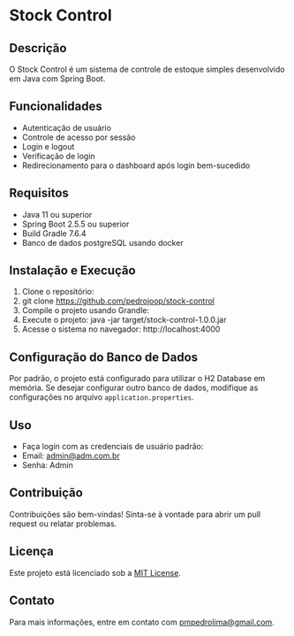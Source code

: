 # Stock Control

## Descrição
O Stock Control é um sistema de controle de estoque simples desenvolvido em Java com Spring Boot.

## Funcionalidades
- Autenticação de usuário
- Controle de acesso por sessão
- Login e logout
- Verificação de login
- Redirecionamento para o dashboard após login bem-sucedido

## Requisitos
- Java 11 ou superior
- Spring Boot 2.5.5 ou superior
- Build Gradle 7.6.4
- Banco de dados postgreSQL usando docker 

## Instalação e Execução
1. Clone o repositório:
2. git clone https://github.com/pedrojoop/stock-control
3. Compile o projeto usando Grandle: 
4. Execute o projeto: java -jar target/stock-control-1.0.0.jar
5. Acesse o sistema no navegador: http://localhost:4000


## Configuração do Banco de Dados
Por padrão, o projeto está configurado para utilizar o H2 Database em memória. Se desejar configurar outro banco de dados, modifique as configurações no arquivo `application.properties`.

## Uso
- Faça login com as credenciais de usuário padrão: 
- Email: admin@adm.com.br
- Senha: Admin

## Contribuição
Contribuições são bem-vindas! Sinta-se à vontade para abrir um pull request ou relatar problemas.

## Licença
Este projeto está licenciado sob a [MIT License](LICENSE).

## Contato
Para mais informações, entre em contato com [pmpedrolima@gmail.com](mailto:pmpedrolima@gmail.com).


